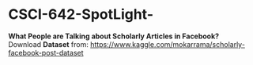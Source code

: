 # CSCI-642-SpotLight- <br>
__What People are Talking about Scholarly Articles in Facebook?__ <br>
Download __Dataset__ from: https://www.kaggle.com/mokarrama/scholarly-facebook-post-dataset
